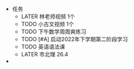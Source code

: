 - 任务
	- LATER  林老师视频 1个
	- TODO 小古文视频 1个
	- TODO 下午数学周周爽练习
	- TODO  [#A] 启动2022年下学期第二阶段学习
	- TODO 英语语法课
	- LATER  市北理 26.4
-